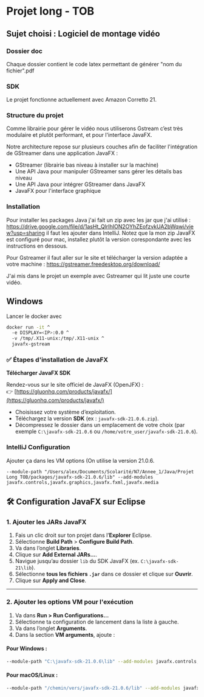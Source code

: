 # Projet long - TOB
## Sujet choisi : Logiciel de montage vidéo

### Dossier doc 
Chaque dossier contient le code latex permettant de générer "nom du fichier".pdf

### SDK
Le projet fonctionne actuellement avec Amazon Corretto 21.

### Structure du projet
Comme librairie pour gérer le vidéo nous utiliserons Gstream c’est très modulaire et plutôt performant, et pour l'interface JavaFX.

Notre architecture repose sur plusieurs couches afin de faciliter l'intégration de GStreamer dans une application JavaFX :

- GStreamer (librairie bas niveau à installer sur la machine)
- Une API Java pour manipuler GStreamer sans gérer les détails bas niveau
- Une API Java pour intégrer GStreamer dans JavaFX
- JavaFX pour l'interface graphique

### Installation 

Pour installer les packages Java j'ai fait un zip avec les jar que j'ai utilisé : https://drive.google.com/file/d/1asHt_QlrIhION2OYhZEofzvkUA2bWqwi/view?usp=sharing
il faut les ajouter dans IntelliJ. Notez que la mon zip JavaFX est configuré pour mac, installez plutôt la version corespondante avec les instructions en dessous.

Pour Gstreamer il faut aller sur le site et télécharger la version adaptée a votre machine : https://gstreamer.freedesktop.org/download/

J'ai mis dans le projet un exemple avec Gstreamer qui lit juste une courte vidéo.
 

## Windows 

Lancer le docker avec 
```bash
docker run -it ^
  -e DISPLAY=<IP>:0.0 ^
  -v /tmp/.X11-unix:/tmp/.X11-unix ^
  javafx-gstream
```




### ✅ Étapes d'installation de JavaFX

**Télécharger JavaFX SDK**

   Rendez-vous sur le site officiel de JavaFX (OpenJFX) :  
   👉 [https://gluonhq.com/products/javafx/](https://gluonhq.com/products/javafx/)

   - Choisissez votre système d’exploitation.
   - Téléchargez la version **SDK** (ex : `javafx-sdk-21.0.6.zip`).
   - Décompressez le dossier dans un emplacement de votre choix (par exemple `C:\javafx-sdk-21.0.6` ou `/home/votre_user/javafx-sdk-21.0.6`).

### IntelliJ Configuration

Ajouter ça dans les VM options (On utilise la version 21.0.6.

```
--module-path "/Users/alex/Documents/Scolarité/N7/Annee_1/Java/Projet Long TOB/packages/javafx-sdk-21.0.6/lib" --add-modules javafx.controls,javafx.graphics,javafx.fxml,javafx.media 
```

## 🛠️ Configuration JavaFX sur Eclipse

### 1. Ajouter les JARs JavaFX

1. Fais un clic droit sur ton projet dans l’**Explorer** Eclipse.
2. Sélectionne **Build Path** > **Configure Build Path**.
3. Va dans l’onglet **Libraries**.
4. Clique sur **Add External JARs…**.
5. Navigue jusqu’au dossier `lib` du SDK JavaFX (ex. `C:\javafx-sdk-21\lib`).
6. Sélectionne **tous les fichiers `.jar`** dans ce dossier et clique sur **Ouvrir**.
7. Clique sur **Apply and Close**.

---

### 2. Ajouter les options VM pour l'exécution

1. Va dans **Run > Run Configurations…**
2. Sélectionne ta configuration de lancement dans la liste à gauche.
3. Va dans l’onglet **Arguments**.
4. Dans la section **VM arguments**, ajoute :

#### Pour Windows :
   ```bash
   --module-path "C:\javafx-sdk-21.0.6\lib" --add-modules javafx.controls,javafx.graphics,javafx.fxml,javafx.media 
   ```

#### Pour macOS/Linux :

   ```bash
   --module-path "/chemin/vers/javafx-sdk-21.0.6/lib" --add-modules javafx.controls,javafx.graphics,javafx.fxml,javafx.media 
   ```
